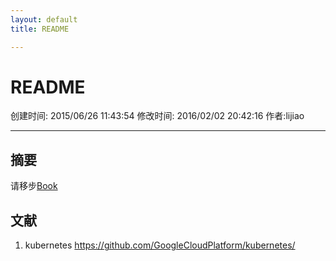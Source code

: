 ```yaml
---
layout: default
title: README

---
```


# README

创建时间: 2015/06/26 11:43:54  修改时间: 2016/02/02 20:42:16 作者:lijiao

----

## 摘要

请移步[Book](./Book)

## 文献

1.  kubernetes https://github.com/GoogleCloudPlatform/kubernetes/
